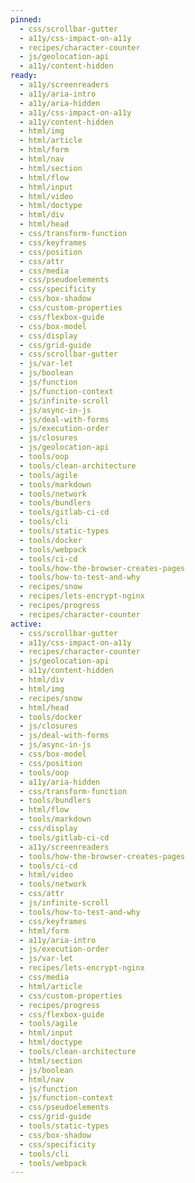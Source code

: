 ```yaml
---
pinned:
  - css/scrollbar-gutter
  - a11y/css-impact-on-a11y
  - recipes/character-counter
  - js/geolocation-api
  - a11y/content-hidden
ready:
  - a11y/screenreaders
  - a11y/aria-intro
  - a11y/aria-hidden
  - a11y/css-impact-on-a11y
  - a11y/content-hidden
  - html/img
  - html/article
  - html/form
  - html/nav
  - html/section
  - html/flow
  - html/input
  - html/video
  - html/doctype
  - html/div
  - html/head
  - css/transform-function
  - css/keyframes
  - css/position
  - css/attr
  - css/media
  - css/pseudoelements
  - css/specificity
  - css/box-shadow
  - css/custom-properties
  - css/flexbox-guide
  - css/box-model
  - css/display
  - css/grid-guide
  - css/scrollbar-gutter
  - js/var-let
  - js/boolean
  - js/function
  - js/function-context
  - js/infinite-scroll
  - js/async-in-js
  - js/deal-with-forms
  - js/execution-order
  - js/closures
  - js/geolocation-api
  - tools/oop
  - tools/clean-architecture
  - tools/agile
  - tools/markdown
  - tools/network
  - tools/bundlers
  - tools/gitlab-ci-cd
  - tools/cli
  - tools/static-types
  - tools/docker
  - tools/webpack
  - tools/ci-cd
  - tools/how-the-browser-creates-pages
  - tools/how-to-test-and-why
  - recipes/snow
  - recipes/lets-encrypt-nginx
  - recipes/progress
  - recipes/character-counter
active:
  - css/scrollbar-gutter
  - a11y/css-impact-on-a11y
  - recipes/character-counter
  - js/geolocation-api
  - a11y/content-hidden
  - html/div
  - html/img
  - recipes/snow
  - html/head
  - tools/docker
  - js/closures
  - js/deal-with-forms
  - js/async-in-js
  - css/box-model
  - css/position
  - tools/oop
  - a11y/aria-hidden
  - css/transform-function
  - tools/bundlers
  - html/flow
  - tools/markdown
  - css/display
  - tools/gitlab-ci-cd
  - a11y/screenreaders
  - tools/how-the-browser-creates-pages
  - tools/ci-cd
  - html/video
  - tools/network
  - css/attr
  - js/infinite-scroll
  - tools/how-to-test-and-why
  - css/keyframes
  - html/form
  - a11y/aria-intro
  - js/execution-order
  - js/var-let
  - recipes/lets-encrypt-nginx
  - css/media
  - html/article
  - css/custom-properties
  - recipes/progress
  - css/flexbox-guide
  - tools/agile
  - html/input
  - html/doctype
  - tools/clean-architecture
  - html/section
  - js/boolean
  - html/nav
  - js/function
  - js/function-context
  - css/pseudoelements
  - css/grid-guide
  - tools/static-types
  - css/box-shadow
  - css/specificity
  - tools/cli
  - tools/webpack
---
```


